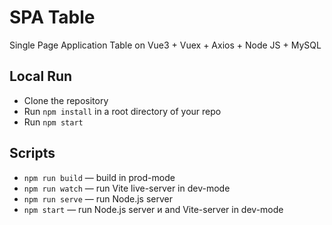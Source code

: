 # SPA Table

Single Page Application Table on Vue3 + Vuex + Axios + Node JS + MySQL

## Local Run

- Clone the repository
- Run `npm install` in a root directory of your repo
- Run `npm start`

## Scripts

- `npm run build` — build in prod-mode
- `npm run watch` — run Vite live-server in dev-mode
- `npm run serve` — run Node.js server
- `npm start` — run Node.js server и and Vite-server in dev-mode
